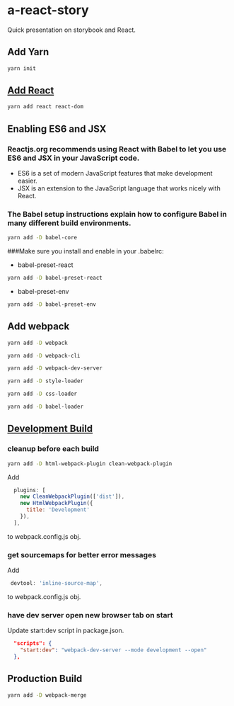 # a-react-story
Quick presentation on storybook and React.

## Add Yarn

```bash
yarn init
```

## [Add React](https://reactjs.org/docs/add-react-to-an-existing-app.html)

```bash
yarn add react react-dom
```

## Enabling ES6 and JSX

### Reactjs.org recommends using React with Babel to let you use ES6 and JSX in your JavaScript code. 
- ES6 is a set of modern JavaScript features that make development easier.
- JSX is an extension to the JavaScript language that works nicely with React.

### The Babel setup instructions explain how to configure Babel in many different build environments. 
```bash
yarn add -D babel-core
```

###Make sure you install and enable in your .babelrc:
 - babel-preset-react 
```bash
yarn add -D babel-preset-react
```
 - babel-preset-env 
```bash
yarn add -D babel-preset-env
```

## Add webpack
```bash
yarn add -D webpack 
```
```bash
yarn add -D webpack-cli
```
```bash
yarn add -D webpack-dev-server
```
```bash
yarn add -D style-loader
```
```bash
yarn add -D css-loader 
```
```bash
yarn add -D babel-loader 
```

## [Development Build](https://webpack.js.org/guides/development/)

### cleanup before each build
```bash
yarn add -D html-webpack-plugin clean-webpack-plugin
```
Add 
```js
  plugins: [
    new CleanWebpackPlugin(['dist']),
    new HtmlWebpackPlugin({
      title: 'Development'
    }),
  ],
```
to webpack.config.js obj.

### get sourcemaps for better error messages

Add
```js
 devtool: 'inline-source-map',
```
to webpack.config.js obj.

### have dev server open new browser tab on start
Update start:dev script in package.json.
```json
  "scripts": {
    "start:dev": "webpack-dev-server --mode development --open"
  },
```

## Production Build
```bash
yarn add -D webpack-merge
```